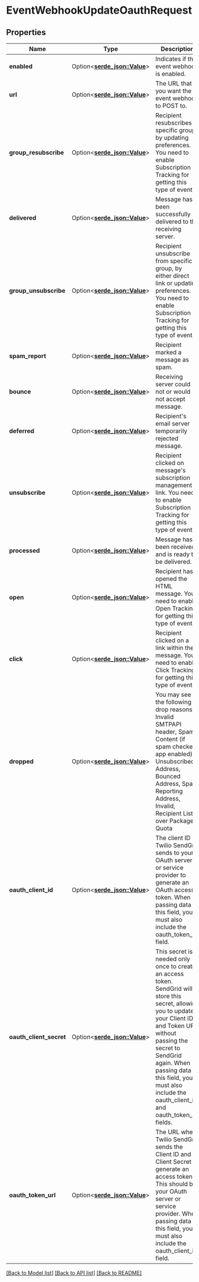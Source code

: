 # EventWebhookUpdateOauthRequest

## Properties

Name | Type | Description | Notes
------------ | ------------- | ------------- | -------------
**enabled** | Option<[**serde_json::Value**](.md)> | Indicates if the event webhook is enabled. | 
**url** | Option<[**serde_json::Value**](.md)> | The URL that you want the event webhook to POST to. | 
**group_resubscribe** | Option<[**serde_json::Value**](.md)> | Recipient resubscribes to specific group by updating preferences. You need to enable Subscription Tracking for getting this type of event. | 
**delivered** | Option<[**serde_json::Value**](.md)> | Message has been successfully delivered to the receiving server. | 
**group_unsubscribe** | Option<[**serde_json::Value**](.md)> | Recipient unsubscribe from specific group, by either direct link or updating preferences. You need to enable Subscription Tracking for getting this type of event. | 
**spam_report** | Option<[**serde_json::Value**](.md)> | Recipient marked a message as spam. | 
**bounce** | Option<[**serde_json::Value**](.md)> | Receiving server could not or would not accept message. | 
**deferred** | Option<[**serde_json::Value**](.md)> | Recipient's email server temporarily rejected message. | 
**unsubscribe** | Option<[**serde_json::Value**](.md)> | Recipient clicked on message's subscription management link. You need to enable Subscription Tracking for getting this type of event. | 
**processed** | Option<[**serde_json::Value**](.md)> | Message has been received and is ready to be delivered. | 
**open** | Option<[**serde_json::Value**](.md)> | Recipient has opened the HTML message. You need to enable Open Tracking for getting this type of event. | 
**click** | Option<[**serde_json::Value**](.md)> | Recipient clicked on a link within the message. You need to enable Click Tracking for getting this type of event. | 
**dropped** | Option<[**serde_json::Value**](.md)> | You may see the following drop reasons: Invalid SMTPAPI header, Spam Content (if spam checker app enabled), Unsubscribed Address, Bounced Address, Spam Reporting Address, Invalid, Recipient List over Package Quota | 
**oauth_client_id** | Option<[**serde_json::Value**](.md)> | The client ID Twilio SendGrid sends to your OAuth server or service provider to generate an OAuth access token. When passing data in this field, you must also include the oauth_token_url field. | [optional]
**oauth_client_secret** | Option<[**serde_json::Value**](.md)> | This secret is needed only once to create an access token. SendGrid will store this secret, allowing you to update your Client ID and Token URL without passing the secret to SendGrid again.  When passing data in this field, you must also include the oauth_client_id and oauth_token_url fields. | [optional]
**oauth_token_url** | Option<[**serde_json::Value**](.md)> | The URL where Twilio SendGrid sends the Client ID and Client Secret to generate an access token. This should be your OAuth server or service provider. When passing data in this field, you must also include the oauth_client_id field. | [optional]

[[Back to Model list]](../README.md#documentation-for-models) [[Back to API list]](../README.md#documentation-for-api-endpoints) [[Back to README]](../README.md)


